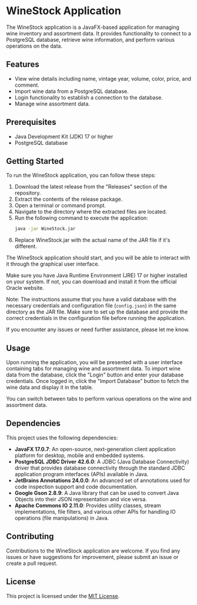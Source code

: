 # WineStock Application
The WineStock application is a JavaFX-based application for managing wine inventory and assortment data. It provides functionality to connect to a PostgreSQL database, retrieve wine information, and perform various operations on the data.

## Features
- View wine details including name, vintage year, volume, color, price, and comment.
- Import wine data from a PostgreSQL database.
- Login functionality to establish a connection to the database.
- Manage wine assortment data.

## Prerequisites
- Java Development Kit (JDK) 17 or higher
- PostgreSQL database

## Getting Started
To run the WineStock application, you can follow these steps:
1. Download the latest release from the "Releases" section of the repository.
2. Extract the contents of the release package.
3. Open a terminal or command prompt.
4. Navigate to the directory where the extracted files are located.
5. Run the following command to execute the application:
    ```bash
    java -jar WineStock.jar
    ```
6. Replace WineStock.jar with the actual name of the JAR file if it's different.

The WineStock application should start, and you will be able to interact with it through the graphical user interface.

Make sure you have Java Runtime Environment (JRE) 17 or higher installed on your system. If not, you can download and install it from the official Oracle website.

Note: The instructions assume that you have a valid database with the necessary credentials and configuration file (`config.json`) in the same directory as the JAR file. Make sure to set up the database and provide the correct credentials in the configuration file before running the application.

If you encounter any issues or need further assistance, please let me know.

## Usage
Upon running the application, you will be presented with a user interface containing tabs for managing wine and assortment data. To import wine data from the database, click the "Login" button and enter your database credentials. Once logged in, click the "Import Database" button to fetch the wine data and display it in the table.

You can switch between tabs to perform various operations on the wine and assortment data.

## Dependencies
This project uses the following dependencies:

- **JavaFX 17.0.7**: An open-source, next-generation client application platform for desktop, mobile and embedded systems.
- **PostgreSQL JDBC Driver 42.6.0**: A JDBC (Java Database Connectivity) driver that provides database connectivity through the standard JDBC application program interfaces (APIs) available in Java.
- **JetBrains Annotations 24.0.0**: An advanced set of annotations used for code inspection support and code documentation.
- **Google Gson 2.8.9**: A Java library that can be used to convert Java Objects into their JSON representation and vice versa.
- **Apache Commons IO 2.11.0**: Provides utility classes, stream implementations, file filters, and various other APIs for handling IO operations (file manipulations) in Java.

## Contributing
Contributions to the WineStock application are welcome. If you find any issues or have suggestions for improvement, please submit an issue or create a pull request.

## License
This project is licensed under the [MIT License](./LICENSE).